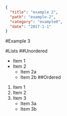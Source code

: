```json
{
  "title": "example 2",
  "path": "example-2",
  "category": "example0",
  "date": "2017-1-1"
}
```
#Example 3

#Lists
##Unordered
* Item 1
* Item 2
  * Item 2a
  * Item 2b
##Ordered
1. Item 1
2. Item 2
3. Item 3
   * Item 3a
   * Item 3b
